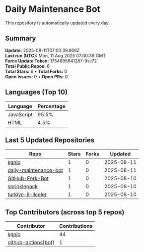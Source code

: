 # Daily Maintenance Bot

This repository is automatically updated every day.

## Summary
<!-- STATS:START -->
**Update:** 2025-08-11T07:00:39.806Z  
**Last run (UTC):** Mon, 11 Aug 2025 07:00:39 GMT  
**Force Update Token:** 1754895641287-9sii72  
**Total Public Repos:** 6  
**Total Stars:** 6 • **Total Forks:** 0  
**Open Issues:** 0 • **Open PRs:** 0
<!-- STATS:END -->

## Languages (Top 10)
<!-- LANGS:START -->
Language | Percentage
--- | ---
JavaScript | 95.5%
HTML | 4.5%
<!-- LANGS:END -->

## Last 5 Updated Repositories
<!-- RECENT:START -->
Repo | Stars | Forks | Updated
--- | --- | --- | ---
[kgnio](https://github.com/kgnio/kgnio) | 1 | 0 | 2025-08-11
[daily-maintenance-bot](https://github.com/kgnio/daily-maintenance-bot) | 1 | 0 | 2025-08-11
[GitHub-Fork-Bot](https://github.com/kgnio/GitHub-Fork-Bot) | 1 | 0 | 2025-08-10
[sprinklepack](https://github.com/kgnio/sprinklepack) | 1 | 0 | 2025-08-10
[turkiye-il-ilceler](https://github.com/kgnio/turkiye-il-ilceler) | 1 | 0 | 2025-08-10
<!-- RECENT:END -->

## Top Contributors (across top 5 repos)
<!-- CONTRIB:START -->
Contributor | Contributions
--- | ---
[kgnio](https://github.com/kgnio) | 44
[github-actions[bot]](https://github.com/apps/github-actions) | 1
<!-- CONTRIB:END -->
